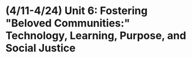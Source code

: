 # (4/11-4/24) Unit 6: Fostering "Beloved Communities:" Technology, Learning, Purpose, and Social Justice

